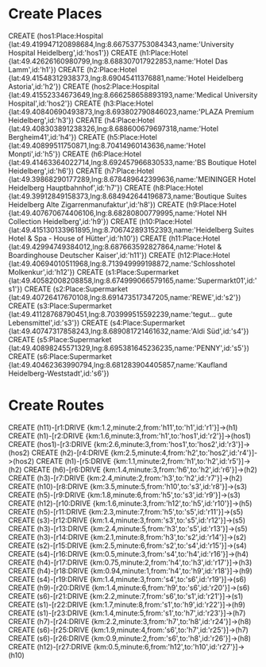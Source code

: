 # Create Places
CREATE (hos1:Place:Hospital {lat:49.419947120898684,lng:8.667537753084343,name:'University Hospital Heidelberg',id:'hos1'})
CREATE (h1:Place:Hotel {lat:49.42626160980799,lng:8.688307017922853,name:'Hotel Das Lamm',id:'h1'})
CREATE (h2:Place:Hotel {lat:49.41548312938373,lng:8.69045411376881,name:'Hotel Heidelberg Astoria',id:'h2'})
CREATE (hos2:Place:Hospital {lat:49.41552334673649,lng:8.666258658893193,name:'Medical University Hospital',id:'hos2'})
CREATE (h3:Place:Hotel {lat:49.40840690493873,lng:8.693802790846023,name:'PLAZA Premium Heidelberg',id:'h3'})
CREATE (h4:Place:Hotel {lat:49.408303891238326,lng:8.688600679697318,name:'Hotel Bergheim41',id:'h4'})
CREATE (h5:Place:Hotel {lat:49.40899511750871,lng:8.70414960143636,name:'Hotel Monpti',id:'h5'})
CREATE (h6:Place:Hotel {lat:49.41463364022714,lng:8.692457966830533,name:'BS Boutique Hotel Heidelberg',id:'h6'})
CREATE (h7:Place:Hotel {lat:49.39868290177289,lng:8.678489642399636,name:'MEININGER Hotel Heidelberg Hauptbahnhof',id:'h7'})
CREATE (h8:Place:Hotel {lat:49.39912849158373,lng:8.684942644196873,name:'Boutique Suites Heidelberg Alte Zigarrenmanufaktur',id:'h8'})
CREATE (h9:Place:Hotel {lat:49.407670674406106,lng:8.68280800779995,name:'Hotel NH Collection Heidelberg',id:'h9'})
CREATE (h10:Place:Hotel {lat:49.415130133961895,lng:8.706742893152393,name:'Heidelberg Suites Hotel & Spa - House of Hütter',id:'h10'})
CREATE (h11:Place:Hotel {lat:49.42994749384012,lng:8.687663592827864,name:'Hotel & Boardinghouse Deutscher Kaiser',id:'h11'})
CREATE (h12:Place:Hotel {lat:49.40694010511968,lng:8.713949999198872,name:'Schlosshotel Molkenkur',id:'h12'})
CREATE (s1:Place:Supermarket {lat:49.40582008208858,lng:8.674999066579165,name:'Supermarkt01',id:'s1'})
CREATE (s2:Place:Supermarket {lat:49.40726417670108,lng:8.691473517347205,name:'REWE',id:'s2'})
CREATE (s3:Place:Supermarket {lat:49.41128768790451,lng:8.703999515592239,name:'tegut... gute Lebensmittel',id:'s3'})
CREATE (s4:Place:Supermarket {lat:49.40747317858243,lng:8.689081721461632,name:'Aldi Süd',id:'s4'})
CREATE (s5:Place:Supermarket {lat:49.40898245571329,lng:8.695381645236235,name:'PENNY',id:'s5'})
CREATE (s6:Place:Supermarket {lat:49.40462363990794,lng:8.681283904405857,name:'Kaufland Heidelberg-Weststadt',id:'s6'})


# Create Routes
CREATE (h11)-[r1:DRIVE {km:1.2,minute:2,from:'h11',to:'h1',id:'r1'}]->(h1)
CREATE (h1)-[r2:DRIVE {km:1.6,minute:3,from:'h1',to:'hos1',id:'r2'}]->(hos1)
CREATE (hos1)-[r3:DRIVE {km:2.6,minute:3,from:'hos1',to:'hos2',id:'r3'}]->(hos2)
CREATE (h2)-[r4:DRIVE {km:2.5,minute:4,from:'h2',to:'hos2',id:'r4'}]->(hos2)
CREATE (h1)-[r5:DRIVE {km:1.1,minute:2,from:'h1',to:'h2',id:'r5'}]->(h2)
CREATE (h6)-[r6:DRIVE {km:1.4,minute:3,from:'h6',to:'h2',id:'r6'}]->(h2)
CREATE (h3)-[r7:DRIVE {km:2.4,minute:2,from:'h3',to:'h2',id:'r7'}]->(h2)
CREATE (h10)-[r8:DRIVE {km:3.5,minute:5,from:'h10',to:'s3',id:'r8'}]->(s3)
CREATE (h5)-[r9:DRIVE {km:1.8,minute:6,from:'h5',to:'s3',id:'r9'}]->(s3)
CREATE (h12)-[r10:DRIVE {km:1.6,minute:3,from:'h12',to:'h5',id:'r10'}]->(h5)
CREATE (h5)-[r11:DRIVE {km:2.3,minute:7,from:'h5',to:'s5',id:'r11'}]->(s5)
CREATE (s3)-[r12:DRIVE {km:1.4,minute:3,from:'s3',to:'s5',id:'r12'}]->(s5)
CREATE (h3)-[r13:DRIVE {km:2.4,minute:5,from:'h3',to:'s5',id:'r13'}]->(s5)
CREATE (h3)-[r14:DRIVE {km:2.1,minute:8,from:'h3',to:'s2',id:'r14'}]->(s2)
CREATE (s2)-[r15:DRIVE {km:2.5,minute:6,from:'s2',to:'s4',id:'r15'}]->(s4)
CREATE (s4)-[r16:DRIVE {km:0.5,minute:3,from:'s4',to:'h4',id:'r16'}]->(h4)
CREATE (h4)-[r17:DRIVE {km:0.75,minute:2,from:'h4',to:'h3',id:'r17'}]->(h3)
CREATE (h4)-[r18:DRIVE {km:0.94,minute:1,from:'h4',to:'h9',id:'r18'}]->(h9)
CREATE (s4)-[r19:DRIVE {km:1.4,minute:3,from:'s4',to:'s6',id:'r19'}]->(s6)
CREATE (h9)-[r20:DRIVE {km:1.4,minute:6,from:'h9',to:'s6',id:'r20'}]->(s6)
CREATE (s6)-[r21:DRIVE {km:2.2,minute:7,from:'s6',to:'s1',id:'r21'}]->(s1)
CREATE (s1)-[r22:DRIVE {km:1.7,minute:8,from:'s1',to:'h9',id:'r22'}]->(h9)
CREATE (s1)-[r23:DRIVE {km:1.4,minute:5,from:'s1',to:'h7',id:'r23'}]->(h7)
CREATE (h7)-[r24:DRIVE {km:2.2,minute:3,from:'h7',to:'h8',id:'r24'}]->(h8)
CREATE (s6)-[r25:DRIVE {km:1.9,minute:4,from:'s6',to:'h7',id:'r25'}]->(h7)
CREATE (s6)-[r26:DRIVE {km:0.9,minute:2,from:'s6',to:'h8',id:'r26'}]->(h8)
CREATE (h12)-[r27:DRIVE {km:0.5,minute:6,from:'h12',to:'h10',id:'r27'}]->(h10)